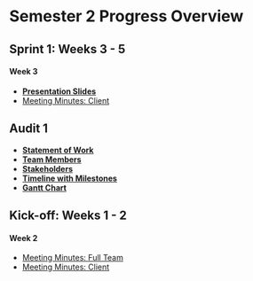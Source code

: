 # Semester 2 Progress Overview

## Sprint 1: Weeks 3 - 5

#### Week 3

* [**Presentation Slides**](Audit1/Million%20Coursework%20Stuednts.pptx)
* [Meeting Minutes: Client](MeetingMinutes/MeetingMinutes3.pdf)

## Audit 1
* **[Statement of Work](Audit1/PDF/statement%20of%20work.pdf)**
* **[Team Members](Audit1/Images/MCSTeam.001.png)**
* **[Stakeholders](Audit1/Images/MCSStakeHolder.001.png)**
* **[Timeline with Milestones](Audit1/Images/Schedule.png)**
* **[Gantt Chart](Audit1/Images/gantt.PNG)**
## Kick-off: Weeks 1 - 2

#### Week 2
* [Meeting Minutes: Full Team](MeetingMinutes/MeetingMinutes2.pdf)
* [Meeting Minutes: Client](MeetingMinutes/MeetingMinutes1.pdf)



